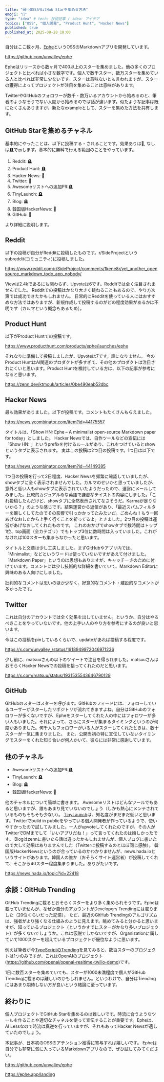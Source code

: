 ```yaml
---
title: "弱小OSSがGitHub Starを集める方法"
emoji: "💫"
type: "idea" # tech: 技術記事 / idea: アイデア
topics: ["OSS", "個人開発", "Product Hunt", "Hacker News"]
published: true
published_at: 2025-08-28 10:00
---
```


自分はここ数ヶ月、[Ephe](https://ephe.app/landing)というOSSのMarkdownアプリを開発しています。

https://github.com/unvalley/ephe

Epheはリリースから数ヶ月で400以上のスターを集めました。他の多くのプロジェクトと比べれば小さな数字です。個人で数千スター、数万スターを集めている人と比べれば非常に少ないです。スターは意味ないとも言われますが、スターの獲得によってプロジェクトが注目を集めることは意味があります。

TwitterやGitHubのフォロワーが数千・数万いるアカウントから始めるのと、筆者のようなそうでない人間から始めるのでは話が違います。似たような記事は既にたくさんありますが、新たなexampleとして、スターを集めた方法を共有します。

## GitHub Starを集めるチャネル

基本的にやったことは、以下に投稿する・されることです。効果ありは🚀, なしは🪦で示します。基本的に無料で行える範囲のことをやっています。

1. Reddit: 🪦
2. Product Hunt: 🪦
3. Hacker News: 🚀
4. Twitter: 🚀
5. Awesomeリストへの追加PR:🪦
6. TinyLaunch: 🪦
7. Blog: 🪦
8. 韓国版HackerNews: 🚀
9. GitHub: 🚀

より詳細に説明します。

## Reddit

以下の投稿が自分がRedditに投稿したものです。r/SideProjectというsubreddit(コミュニティ)に投稿しました。

https://www.reddit.com/r/SideProject/comments/1kene8r/yet_another_opensource_markdown_todo_app_nobody/

Viewは2.4kであるにも関わらず、Upvoteは6です。Redditでは全く注目されませんでした。
Redditでの投稿はかなり大きく跳ねることもあるので、やり方次第では成功できたかもしれません。
日常的にRedditを使っている人にはおすすめな方法ではありますが、新規作成して投稿するのがどの程度効果があるかは不明です（カルマという概念もあるため）。

## Product Hunt

以下がProduct Huntでの投稿です。

https://www.producthunt.com/products/ephe/launches/ephe

それなりに準備して投稿しましたが、Upvoteは7です。話になりません。
今のProduct HuntはAI関連のプロダクトが多すぎて、その他のプロダクトは注目されにくいと思います。Product Huntを検討している方は、以下の記事が参考になると思います。

https://zenn.dev/ktmouk/articles/0be490eab52dbc

## Hacker News

最も効果がありました。以下が投稿です。コメントもたくさんもらえました。

https://news.ycombinator.com/item?id=44175557

タイトルは、「Show HN: Ephe – A minimalist open-source Markdown paper for today」としました。
Hacker Newsでは、自作ツールなどの宣伝には「Show HN: 」というprefixを付けるルールがあり、これをつけているとshowというタブに表示されます。
実はこの投稿は2つ目の投稿です。1つ目は以下です。

https://news.ycombinator.com/item?id=44149385

1つ目の投稿を行って2日程度、Hacker Newsを頻繁に確認していましたが、showタブに全く表示されませんでした。カルマのせいかと思っていましたが、意外と低い人もshowタブに表示されていたようだったので、運営にメールしてみました。比較的カジュアルめな英語で謙虚なテイストの内容にしました。「これ投稿したんだけど、showタブに全然表示されてなさそうだ。Karmaが足りないから？」のような感じです。結果運営から返信があり、「最近スパムフィルターを厳しくしてたのでその影響で引っかかってたみたいだ。ごめんね！もう一回あげなおしたから上手く行くことを祈ってるよ」ときました。2つ目の投稿は運営があげなおしてくれたものです。
これのおかげでshowタブで数時間はトップ1位、top画面（全カテゴリ）でもトップ3位に数時間は入っていました。これがなければ100スターも集まらなかったと思います。

タイトルと文章は少し工夫しました。まずGitHubやアプリ内では、「Minimalist」などというワードは使っていないですがあえて付けました。「Markdown Paper」というのは思想もありますが、キャッチーさのために付けています。コメントには少し技術的な詳細を書いていて、Markdown Editorに興味のある人向けにしました。

批判的なコメントは思いのほか少なく、好意的なコメント・建設的なコメントが多かったです。

## Twitter

これは自分のアカウントでは全く効果を出していません。というか、自分はやるべきことをやっていないです。他の上手い人のやり方を参考にするのが良いと思います。

今はこの投稿をpinしているくらいで、updateがあれば投稿する程度です。

https://x.com/unvalley_/status/1918949972046971236


少し前に、matsuuさんの以下のツイートで注目を得られました。matsuuさんはおそらくHacker Newsでの投稿を拾ってくれたのだと思います。

https://x.com/matsuu/status/1931535543646790129

## GitHub

GitHubのスターはスターを呼びます。GitHubのフィードには、フォローしているユーザーがスターしたリポジトリが流れてきますよね。自分はGitHubのフォロワーが多くないですが、Epheをスターしてくれた人の中にはフォロワーが多い人もいました。それによって、さらにスターが集まるタイミングというのが何度かありました。何千人もフォロワーがいる人がスターしてくれたときは、数十スターが一気に集まりました。
また、公開当初の特に宣伝していないタイミングでスターをくれた知り合いが何人かいて、彼らには非常に感謝しています。

## 他のチャネル

-  Awesomeリストへの追加PR:🪦
-  TinyLaunch: 🪦
-  Blog: 🪦
-  韓国版HackerNews: 🚀

他のチャネルについて簡単に書きます。
Awesomeリストはどんなツールでもあると思いますが、誰もあまり見ていないのでしょう（しかも熱心にメンテされているものもそもそも少ない）。
[TinyLaunch](https://www.tinylaunch.com/)は、知名度がまだまだ低いと思います。Twitterでbuild in publicをやっている個人開発者が作っているようで、使いやすかったので試してみました。一人がupvoteしてくれたのですが、その人がTwitterでDMまでして「いいアプリだね！」って言ってくれたのは嬉しかったです。 
Blogはzennに書いたら話は違ったかもしれませんが、個人ブログに書いたので大して効果はありませんでした（Twitterに投稿するのとほぼ同じ感触）。
韓国版HackerNewsというのが合っているのかわかりませんが、news.hada.ioというサイトがあります。韓国人の誰か（おそらくサイト運営者）が投稿してくれて、そこから40スター程度集まりました。ありがたいです。

https://news.hada.io/topic?id=22418


## 余談：GitHub Trending

GitHub Trendingに載るとおそらくスターをより多く集められそうです。Epheは載っていませんが、なぜか自分のアカウントがDevelopers Trendingには載りました（20位くらいだった記憶）。
ただ、最近のGitHub Trendingのアルゴリズムは、強者がより強くなる仕組みのように見えます。眺めてみると分かると思いますが、知っているプロジェクト（というかすでにスターがかなり多いプロジェクト）が多くないでしょうか。これは仮説でしかないですが、Organizationに属していて1000スターを超えているプロジェクトが優位なように思います。

例えば筆者が今[TypeScriptのTrending](https://github.com/trending/typescript?since=daily)を見てみると、数百スターのプロジェクトは1つのみですが、これはOpenAIのプロジェクト(https://github.com/openai/openai-realtime-twilio-demo)です。

1日に数百スターを集めていても、スターが1000未満程度で個人がGitHub Trendingに載るのは難しいのかもしれません。というわけで、自分はTrendingにはあまり期待しない方が良いという結論に至っています。


## 終わりに

個人プロジェクトでGitHub Starを集めるのは難しいです。時流に合うようなツールを作ることや適切なチャネルを使って宣伝することが重要です。Epheは、AI Lessなので時流は真逆を行っていますが、それもあってHacker Newsが適していたのでしょう。

本記事が、日本初のOSSのアテンション獲得に寄与すれば嬉しいです。
Epheは自分でも非常に気に入っているMarkdownアプリなので、ぜひ試してみてください。

https://github.com/unvalley/ephe

https://ephe.app/landing
